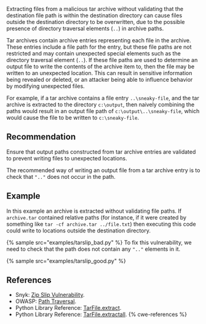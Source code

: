 Extracting files from a malicious tar archive without validating that the destination file path is within the destination directory can cause files outside the destination directory to be overwritten, due to the possible presence of directory traversal elements (`..`) in archive paths.

Tar archives contain archive entries representing each file in the archive. These entries include a file path for the entry, but these file paths are not restricted and may contain unexpected special elements such as the directory traversal element (`..`). If these file paths are used to determine an output file to write the contents of the archive item to, then the file may be written to an unexpected location. This can result in sensitive information being revealed or deleted, or an attacker being able to influence behavior by modifying unexpected files.

For example, if a tar archive contains a file entry `..\sneaky-file`, and the tar archive is extracted to the directory `c:\output`, then naively combining the paths would result in an output file path of `c:\output\..\sneaky-file`, which would cause the file to be written to `c:\sneaky-file`.


## Recommendation
Ensure that output paths constructed from tar archive entries are validated to prevent writing files to unexpected locations.

The recommended way of writing an output file from a tar archive entry is to check that `".."` does not occur in the path.


## Example
In this example an archive is extracted without validating file paths. If `archive.tar` contained relative paths (for instance, if it were created by something like `tar -cf archive.tar ../file.txt`) then executing this code could write to locations outside the destination directory.

{% sample src="examples/tarslip_bad.py" %}
To fix this vulnerability, we need to check that the path does not contain any `".."` elements in it.

{% sample src="examples/tarslip_good.py" %}

## References
* Snyk: [Zip Slip Vulnerability](https://snyk.io/research/zip-slip-vulnerability).
* OWASP: [Path Traversal](https://owasp.org/www-community/attacks/Path_Traversal).
* Python Library Reference: [TarFile.extract](https://docs.python.org/3/library/tarfile.html#tarfile.TarFile.extract).
* Python Library Reference: [TarFile.extractall](https://docs.python.org/3/library/tarfile.html#tarfile.TarFile.extractall).
{% cwe-references %}
